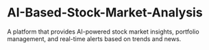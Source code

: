 # AI-Based-Stock-Market-Analysis
A platform that provides AI-powered stock market insights, portfolio management, and real-time alerts based on trends and news.
